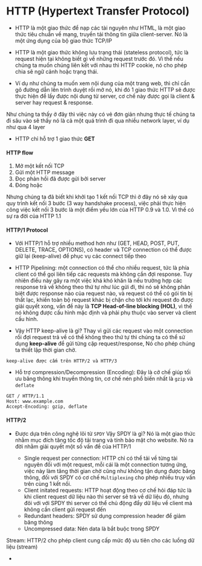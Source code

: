 # HTTP (Hypertext Transfer Protocol)

- HTTP là một giao thức để nạp các tài nguyên như HTML, là một giao thức tiêu chuẩn về mạng, truyền tải thông tin giữa client-server. Nó là một ứng dụng của bộ giao thức TCP/IP
- HTTP là một giao thức không lưu trạng thái (stateless protocol), tức là request hiện tại không biết gì về những request trước đó. Vì thế nếu chúng ta muốn chúng liên kết với nhau thì HTTP cookie, nó cho phép chia sẽ ngữ cảnh hoặc trạng thái.

- Ví dụ như chúng ta muốn xem nội dung của một trang web, thì chỉ cần gõ đường dẫn lên trình duyệt rồi mở nó, khi đó 1 giao thức HTTP sẽ được thực hiện để lấy được nội dung từ server, cơ chế này được gọi là client & server hay request & response.

Như chúng ta thấy ở đây thì việc này có vẻ đơn giản nhưng thực tế chúng ta đi sâu vào sẽ thấy nó là cả một quá trình đi qua nhiều network layer, ví dụ như qua 4 layer

- HTTP chỉ hỗ trợ 1 giao thức **GET**

#### HTTP flow

1. Mở một kết nối TCP
2. Gửi một HTTP message
3. Đọc phản hồi đã được gửi bởi server
4. Đóng hoặc

Nhưng chúng ta đã biết khi khởi tạo 1 kết nối TCP thì ở đây nó sẽ xảy qua quy trình kết nối 3 bước (3 way handshake process), việc phải thực hiện công việc kết nối 3 bước là một điểm yếu lớn của HTTP 0.9 và 1.0. Vì thế có sự ra đời của HTTP 1.1

#### HTTP/1 Protocol

- Với HTTP/1 hỗ trợ nhiều method hơn như (GET, HEAD, POST, PUT, DELETE, TRACE, OPTIONS), có header và TCP connection có thể được giữ lại (keep-alive) để phục vụ các connect tiếp theo

- HTTP Pipelining: một connection có thể cho nhiều request, tức là phía client có thể gọi liên tiếp các requests mà không cần đợi response. Tuy nhiên điều này gây ra một việc khá khó khăn là nếu trường hợp các response trả về không theo thứ tự như lúc gửi đi, thì nó sẽ không phân biệt được response nào của request nào, và request có thể có gói tin bị thất lạc, khiến toàn bộ request khác bị chặn cho tới khi request đo được giải quyết xong, vấn đề này là **TCP Head-of-line blocking (HOL)**, vì thế nó không được cấu hình mặc định và phải phụ thuộc vào server và client cấu hình.

- Vậy HTTP keep-alive là gì? Thay vì gửi các request vào một connection rồi đợi request trả về có thể không theo thứ tự thì chúng ta có thể sử dụng **keep-alive** để gửi từng cặp request/response, Nó cho phép chúng ta thiết lập thời gian chờ.

```
keep-alive được cấm trên HTTP/2 và HTTP/3
```

- Hỗ trợ compression/Decompression (Encoding): Đây là cở chế giúp tối ưu băng thông khi truyền thông tin, cơ chế nén phổ biến nhất là `gzip` và `deflate`

```plane
GET / HTTP/1.1
Host: www.example.com
Accept-Encoding: gzip, deflate
```

#### HTTP/2

- Được dựa trên công nghệ lõi từ `SPDY`
  Vậy SPDY là gì? Nó là một giao thức nhằm mục đích tăng tốc độ tải trang và tính bảo mật cho website.
  Nó ra đời nhằm giải quyết một số vấn đề của HTTP/1

  - Single request per connection: HTTP chỉ có thể tải về từng tài nguyên đối với một request, mỗi cái là một connection tương ứng, việc này làm tăng thời gian chờ cũng như không tận dụng được băng thông, đối với SPDY có cơ chế `Multiplexing` cho phép nhiều truy vấn trên cùng 1 kết nối.
  - Client initated requests: HTTP hoạt động theo cơ chế hỏi đáp tức là khi client request dữ liệu nào thì server sẽ trả về dữ liệu đó, nhưng đôi với với SPDY thì server có thể chủ động đẩy dữ liệu về client mà không cần client gửi request đến
  - Redundant headers: SPDY sử dụng compression header để giảm băng thông
  - Uncompressed data: Nén data là bắt buộc trong SPDY

Stream: HTTP/2 cho phép client cung cấp mức độ ưu tiên cho các luồng dữ liệu (stream)

-

